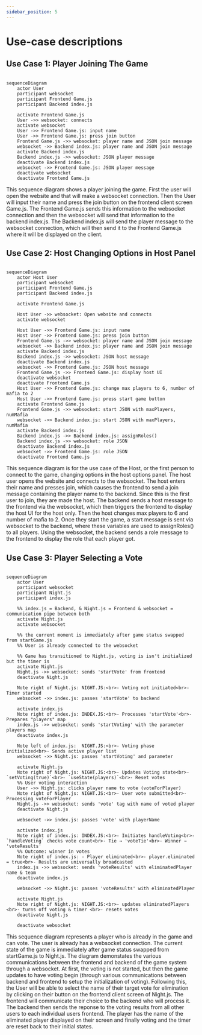 ```yaml
---
sidebar_position: 5
---
```


# Use-case descriptions

## Use Case 1: Player Joining The Game
```mermaid

sequenceDiagram
    actor User
    participant websocket
    participant Frontend Game.js
    participant Backend index.js
    
    activate Frontend Game.js
    User ->> websocket: connects
    activate websocket
    User ->> Frontend Game.js: input name
    User ->> Frontend Game.js: press join button
    Frontend Game.js ->> websocket: player name and JSON join message
    websocket ->> Backend index.js: player name and JSON join message
    activate Backend index.js
    Backend index.js ->> websocket: JSON player message
    deactivate Backend index.js
    websocket ->> Frontend Game.js: JSON player message
    deactivate websocket
    deactivate Frontend Game.js
```

This sequence diagram shows a player joining the game. First the user will open the website and that will make a websocket connection. Then the User will input their name and press the join button on the frontend client screen Game.js. The Frontend Game.js sends this information to the websocket connection and then the websocket will send that information to the backend index.js. The Backend index.js will send the player message to the websocket connection, which will then send it to the Frontend Game.js where it will be displayed on the client.

## Use Case 2: Host Changing Options in Host Panel
```mermaid

sequenceDiagram
    actor Host User
    participant websocket
    participant Frontend Game.js
    participant Backend index.js
    
    activate Frontend Game.js
    
    Host User ->> websocket: Open website and connects
    activate websocket
    
    Host User ->> Frontend Game.js: input name
    Host User ->> Frontend Game.js: press join button
    Frontend Game.js ->> websocket: player name and JSON join message
    websocket ->> Backend index.js: player name and JSON join message
    activate Backend index.js
    Backend index.js ->> websocket: JSON host message
    deactivate Backend index.js
    websocket ->> Frontend Game.js: JSON host message
    Frontend Game.js ->> Frontend Game.js: display host UI
    deactivate websocket
    deactivate Frontend Game.js
    Host User ->> Frontend Game.js: change max players to 6, number of mafia to 2
    Host User ->> Frontend Game.js: press start game button
    activate Frontend Game.js
    Frontend Game.js ->> websocket: start JSON with maxPlayers, numMafia
    websocket ->> Backend index.js: start JSON with maxPlayers, numMafia
    activate Backend index.js
    Backend index.js ->> Backend index.js: assignRoles()
    Backend index.js ->> websocket: role JSON
    deactivate Backend index.js
    websocket ->> Frontend Game.js: role JSON
    deactivate Frontend Game.js

```
This sequence diagram is for the use case of the Host, or the first person to connect to the game, changing options in the host options panel. The host user opens the website and connects to the websocket. The host enters their name and presses join, which causes the frontend to send a join message containing the player name to the backend. Since this is the first user to join, they are made the host. The backend sends a host message to the frontend via the websocket, which then triggers the frontend to display the host UI for the host only. Then the host changes max players to 6 and number of mafia to 2. Once they start the game, a start message is sent via websocket to the backend, where these variables are used to assignRoles() to all players. Using the websocket, the backend sends a role message to the frontend to display the role that each player got.

## Use Case 3: Player Selecting a Vote
```mermaid

sequenceDiagram
    actor User
    participant websocket
    participant Night.js
    participant index.js
    
    %% index.js = Backend, & Night.js = Frontend & websocket = communication pipe between both
    activate Night.js
    activate websocket

    %% the current moment is immediately after game status swapped from startGame.js
    %% User is already connected to the websocket

    %% Game has transitioned to Night.js, voting is isn't initialized but the timer is
    activate Night.js
    Night.js ->> websocket: sends 'startVote' from frontend
    deactivate Night.js
    
    Note right of Night.js: NIGHT.JS:<br>- Voting not initiated<br>- Timer started
    websocket ->> index.js: passes 'startVote' to backend
    
    activate index.js
    Note right of index.js: INDEX.JS:<br>- Processes 'startVote'<br>- Prepares "players" map
    index.js ->> websocket: sends 'startVoting' with the parameter players map
    deactivate index.js
    
    Note left of index.js:  NIGHT.JS:<br>- Voting phase initialized<br>- Sends active player list
    websocket ->> Night.js: passes 'startVoting' and parameter
    
    activate Night.js
    Note right of Night.js: NIGHT.JS:<br>- Updates Voting state<br>- `setVoting(true)`<br>- `useState(players)`<br>- Reset votes
    %% User voting interaction
    User ->> Night.js: clicks player name to vote (voteForPlayer)
    Note right of Night.js: NIGHT.JS:<br>- User vote submitted<br>- Processing voteForPlayer
    Night.js ->> websocket: sends 'vote' tag with name of voted player
    deactivate Night.js
    
    websocket ->> index.js: passes 'vote' with playerName
    
    activate index.js
    Note right of index.js: INDEX.JS:<br>- Initiates handleVoting<br>- `handleVoting` checks vote count<br>- Tie → 'voteTie'<br>- Winner → 'voteResults'
    %% Outcome: winner in votes
    Note right of index.js: - Player eliminated<br>- player.eliminated = true<br>- Results are universally broadcasted
    index.js ->> websocket: sends 'voteResults' with eliminatedPlayer name & team
    deactivate index.js
    
    websocket ->> Night.js: passes 'voteResults' with eliminatedPlayer
    
    activate Night.js
    Note right of Night.js: NIGHT.JS:<br>- updates eliminatedPlayers <br>- turns off voting & timer <br>- resets votes
    deactivate Night.js

    deactivate websocket
```

This sequence diagram represents a player who is already in the game and can vote. The user is already has a websocket connection. The current state of the game is immediately after game status swapped from startGame.js to Night.js. The diagram demonstates the various communications between the frontend and backend of the game system through a websocket. At first, the voting is not started, but then the game updates to have voting begin (through various communications between backend and frontend to setup the initialization of voting). Following this, the User will be able to select the name of their target vote for elimination by clicking on their button on the frontend client screen of Night.js. The frontend will communicate their choice to the backend who will process it. The backend then sends the reponse to the voting results from all other users to each individual users frontend. The player has the name of the eliminated player displayed on their screen and finally voting and the timer are reset back to their initial states.